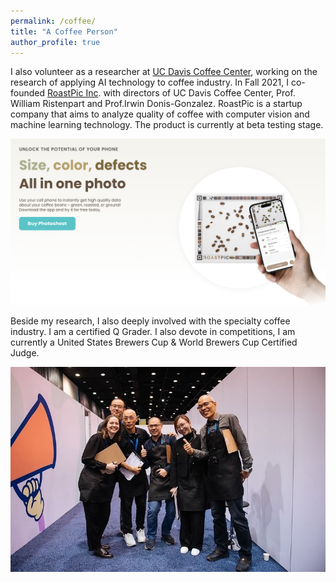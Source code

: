```yaml
---
permalink: /coffee/
title: "A Coffee Person"
author_profile: true
---
```


I also volunteer as a researcher at [UC Davis Coffee Center](https://coffeecenter.ucdavis.edu), working on the research of applying AI technology to coffee industry. In Fall 2021, I co-founded [RoastPic Inc](https://www.roastpic.com). with directors of UC Davis Coffee Center, Prof. William Ristenpart and Prof.Irwin Donis-Gonzalez.
RoastPic is a startup company that aims to analyze quality of coffee with computer vision and machine learning technology. The product is currently at beta testing stage.

![](/images/roastpic.png)



Beside my research, I also deeply involved with the specialty coffee industry. I am a certified Q Grader. I also devote in competitions, I am currently a United States Brewers Cup & World Brewers Cup Certified Judge.

![](/images/coffee_judge.png)
